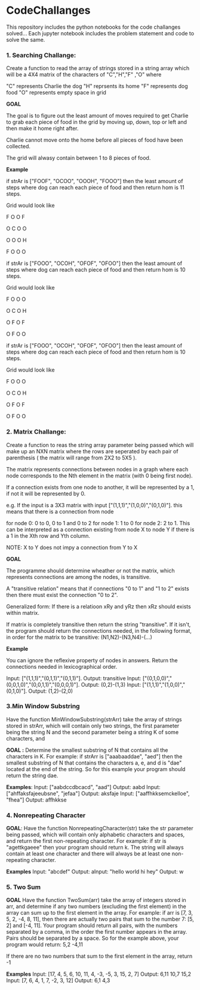 # CodeChallanges
This repository includes the python notebooks for the code challanges solved...
Each jupyter notebook includes the problem statement and code to solve the same.



### 1. Searching Challange:
Create a function to read the array of strings stored in a string array which will be a 4X4 matrix of the characters of "C","H","F" ,"O" where

"C" represents Charlie the dog
"H" reprsents its home
"F" represents dog food
"O" represents empty space in grid

__GOAL__

The goal is to figure out the least amount of moves required to get Charlie to grab each piece of food in the grid by moving up, down, top or left and then make it home right after.

Charlie cannot move onto the home before all pieces of food have been collected.

The grid will alwasy contain between 1 to 8 pieces of food.

__Example__

if strAr is ["FOOF", "OCOO", "OOOH", "FOOO"] then the least amount of steps where dog can reach each piece of food and then return hom is 11 steps.

Grid would look like

F O O F

O C O O

O O O H

F O O O

if strAr is ["FOOO", "OCOH", "OFOF", "OFOO"] then the least amount of steps where dog can reach each piece of food and then return hom is 10 steps.

Grid would look like

F O O O

O C O H

O F O F

O F O O

if strAr is ["FOOO", "OCOH", "OFOF", "OFOO"] then the least amount of steps where dog can reach each piece of food and then return hom is 10 steps.

Grid would look like

F O O O

O C O H

O F O F

O F O O

### 2. Matrix Challange:
Create a function to reas the string array parameter being passed which will make up an NXN matrix where the rows are seperated by each pair of parenthesis ( the matrix will range from 2X2 to 5X5 ).

The matrix represents connections between nodes in a graph where each node corresponds to the Nth element in the matrix (with 0 being first node).

If a connection exists from one node to another, it will be represented by a 1, if not it will be represented by 0.

e.g. If the input is a 3X3 matrix with input ["(1,1,1)","(1,0,0)","(0,1,0)"]. this means that there is a connection from node

for node 0: 0 to 0, 0 to 1 and 0 to 2
for node 1: 1 to 0
for node 2: 2 to 1.
This can be interpreted as a connection existing from node X to node Y if there is a 1 in the Xth row and Yth column.

NOTE: X to Y does not impy a connection from Y to X

__GOAL__

The programme should determine wheather or not the matrix, which represents connections are among the nodes, is transitive.

A "transitive relation" means that if connections "0 to 1" and "1 to 2" exists then there must exist the connection "0 to 2".

Generalized form: If there is a relatioon xRy and yRz then xRz should exists within matrix.

If matrix is completely transitive then return the string "transitive".
If it isn't, the program should return the connections needed, in the following format, in order for the matrix to be transitive: (N1,N2)-(N3,N4)-(...)

__Example__

You can ignore the reflexive property of nodes in answers. Return the connections needed in lexicographical order.

Input: ["(1,1,1)","(0,1,1)","(0,1,1)"]. Output: transitive
Input: ["(0,1,0,0)","(0,0,1,0)","(0,0,1,1)","(0,0,0,1)"]. Output: (0,2)-(1,3)
Input: ["(1,1,1)","(1,0,0)","(0,1,0)"]. Output: (1,2)-(2,0)


### 3.Min Window Substring
Have the function MinWindowSubstring(strArr) take the array of strings stored in strArr, which will contain only two strings, the first parameter being the string N and the second parameter being a string K of some characters, and

__GOAL :__ Determine the smallest substring of N that contains all the characters in K. For example: if strArr is ["aaabaaddae", "aed"] then the smallest substring of N that contains the characters a, e, and d is "dae" located at the end of the string. So for this example your program should return the string dae.

__Examples__: Input: ["aabdccdbcacd", "aad"] Output: aabd Input: ["ahffaksfajeeubsne", "jefaa"] Output: aksfaje Input: ["aaffhkksemckelloe", "fhea"] Output: affhkkse


### 4. Nonrepeating Character
__GOAL__:
    Have the function NonrepeatingCharacter(str) take the str parameter being passed, which will contain only alphabetic characters and spaces, and return the first non-repeating character. 
    For example: if str is "agettkgaeee" then your program should return k. The string will always contain at least one character and there will always be at least one non-repeating character.

__Examples__
Input: "abcdef"
Output: aInput: "hello world hi hey"
Output: w


### 5. Two Sum
__GOAL__
Have the function TwoSum(arr) take the array of integers stored in arr, and determine if any two numbers (excluding the first element) in the array can sum up to the first element in the array. For example: if arr is [7, 3, 5, 2, -4, 8, 11], then there are actually two pairs that sum to the number 7: [5, 2] and [-4, 11]. Your program should return all pairs, with the numbers separated by a comma, in the order the first number appears in the array. Pairs should be separated by a space. So for the example above, your program would return: 5,2 -4,11

If there are no two numbers that sum to the first element in the array, return -1

__Examples__
Input: [17, 4, 5, 6, 10, 11, 4, -3, -5, 3, 15, 2, 7]
Output: 6,11 10,7 15,2
Input: [7, 6, 4, 1, 7, -2, 3, 12]
Output: 6,1 4,3
